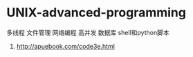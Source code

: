 # UNIX-advanced-programming   
多线程   文件管理  网络编程   高并发  数据库  shell和python脚本


1. http://apuebook.com/code3e.html  
